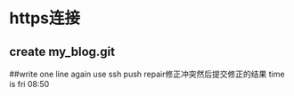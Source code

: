 https连接
=======
## create my_blog.git
##write one line again
use ssh push
repair修正冲突然后提交修正的结果
time is fri 08:50
